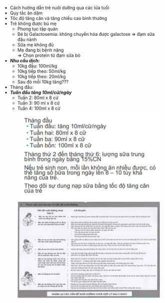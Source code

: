 - Cách hướng dẫn trẻ nuôi dưỡng qua các lứa tuổi  
- Quy tắc ăn dặm  
- Tốc độ tăng cân và tăng chiều cao bình thường  
- Trẻ không được bú mẹ  
	- Phong tục tập quán  
	- Bé bị Galactosemia: không chuyển hóa được galactose => đạm sữa đậu nành  
	- Sữa mẹ không đủ  
	- Mẹ đang bị bệnh nặng  
	=> Chọn protein từ đạm sữa bò  
- **_Nhu cầu dịch:_**  
	- 10kg đầu: 100ml/kg  
	- 10kg tiếp theo: 50ml/kg  
	- 10kg tiếp theo: 20ml/kg  
	- Sau đó mỗi 10kg tăng???  
- Tháng đầu:  
- **_Tuần đầu tăng 10ml/cử/ngày_**  
	- Tuần 2: 80ml x 8 cử  
	- Tuần 3: 90 ml x 8 cử  
	- Tuần 4: 100ml x 8 cử  
![Buổi 9 - Hệ tiêu hóa (Nội-nhi)-1687420039367.jpeg](../../../../../200%20Files/image/image/Bu%E1%BB%95i%209%20-%20H%E1%BB%87%20ti%C3%AAu%20h%C3%B3a%20(N%E1%BB%99i-nhi)-1687420039367.jpeg)  
![Buổi 9 - Hệ tiêu hóa (Nội-nhi)-1687420044392.jpeg](../../../../../200%20Files/image/image/Bu%E1%BB%95i%209%20-%20H%E1%BB%87%20ti%C3%AAu%20h%C3%B3a%20(N%E1%BB%99i-nhi)-1687420044392.jpeg)